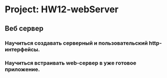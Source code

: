 # Project: HW12-webServer
## Веб сервер
### Научиться создавать серверный и пользовательский http-интерфейсы.
### Научиться встраивать web-сервер в уже готовое приложение.


